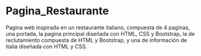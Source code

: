 # Pagina_Restaurante
Pagina web inspirada en un restaurante italiano, compuesta de 4 paginas, una portada, la pagina principal diseñada con HTML, CSS y Bootstrap, la de reclutamiento compuesta de HTML y Bootstrap, y una de información de Italia diseñada con HTML y CSS.
